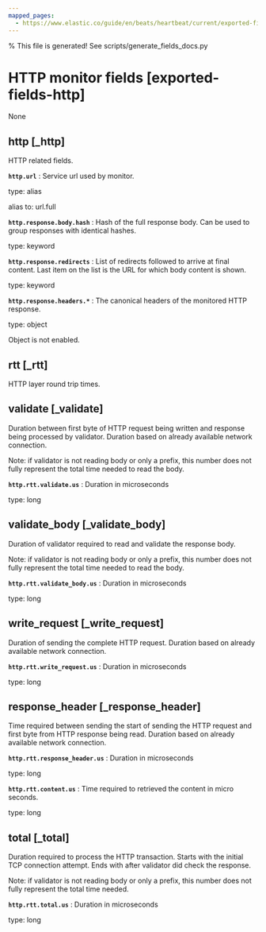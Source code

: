 ```yaml
---
mapped_pages:
  - https://www.elastic.co/guide/en/beats/heartbeat/current/exported-fields-http.html
---
```


% This file is generated! See scripts/generate_fields_docs.py

# HTTP monitor fields [exported-fields-http]

None

## http [_http]

HTTP related fields.

**`http.url`**
:   Service url used by monitor.

type: alias

alias to: url.full


**`http.response.body.hash`**
:   Hash of the full response body. Can be used to group responses with identical hashes.

type: keyword


**`http.response.redirects`**
:   List of redirects followed to arrive at final content. Last item on the list is the URL for which body content is shown.

type: keyword


**`http.response.headers.*`**
:   The canonical headers of the monitored HTTP response.

type: object

Object is not enabled.


## rtt [_rtt]

HTTP layer round trip times.

## validate [_validate]

Duration between first byte of HTTP request being written and
response being processed by validator. Duration based on already
available network connection.

Note: if validator is not reading body or only a prefix, this
      number does not fully represent the total time needed
      to read the body.

**`http.rtt.validate.us`**
:   Duration in microseconds

type: long


## validate_body [_validate_body]

Duration of validator required to read and validate the response
body.

Note: if validator is not reading body or only a prefix, this
      number does not fully represent the total time needed
      to read the body.

**`http.rtt.validate_body.us`**
:   Duration in microseconds

type: long


## write_request [_write_request]

Duration of sending the complete HTTP request. Duration based on already available network connection.

**`http.rtt.write_request.us`**
:   Duration in microseconds

type: long


## response_header [_response_header]

Time required between sending the start of sending the HTTP request and first byte from HTTP response being read. Duration based on already available network connection.

**`http.rtt.response_header.us`**
:   Duration in microseconds

type: long


**`http.rtt.content.us`**
:   Time required to retrieved the content in micro seconds.

type: long


## total [_total]

Duration required to process the HTTP transaction. Starts with
the initial TCP connection attempt. Ends with after validator
did check the response.

Note: if validator is not reading body or only a prefix, this
      number does not fully represent the total time needed.

**`http.rtt.total.us`**
:   Duration in microseconds

type: long


